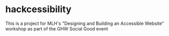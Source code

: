 # hackcessibility
This is a project for MLH's "Designing and Building an Accessible Website" workshop as part of the GHW Social Good event
